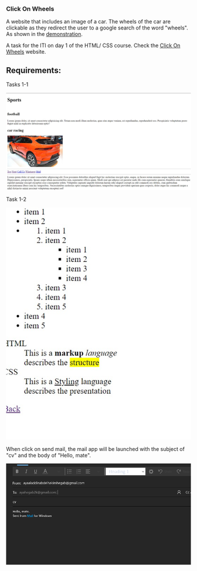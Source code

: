 ### Click On Wheels

A website that includes an image of a car. The wheels of the car are clickable as they redirect the user to a google search of the word "wheels". As shown in the [demonstration](https://youtu.be/Xzpy4AAUVxY).

A task for the ITI on day 1 of the HTML/ CSS course. Check the [Click On Wheels](https://aya-hegab.github.io/click_on_wheels-html_css-day1_task1-iti/) website.

## Requirements:

Tasks 1-1

![task1-1.jpg](requirments/task1-1.jpg)

Task 1-2

![task1-2.jpg](requirments/task1-2.jpg)

When click on send mail, the mail app will be launched with the subject of "cv" and the body of "Hello, mate".

![0.PNG](screenshots/0.PNG)
